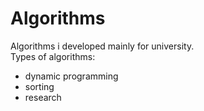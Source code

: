 # Algorithms
Algorithms i developed mainly for university.
<br>
Types of algorithms:
- dynamic programming
- sorting  
- research
